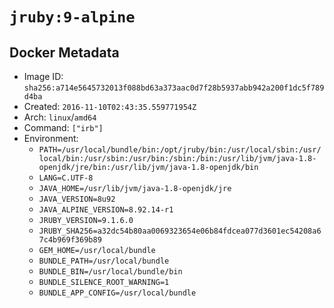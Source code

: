 # `jruby:9-alpine`

## Docker Metadata

- Image ID: `sha256:a714e5645732013f088bd63a373aac0d7f28b5937abb942a200f1dc5f789d4ba`
- Created: `2016-11-10T02:43:35.559771954Z`
- Arch: `linux`/`amd64`
- Command: `["irb"]`
- Environment:
  - `PATH=/usr/local/bundle/bin:/opt/jruby/bin:/usr/local/sbin:/usr/local/bin:/usr/sbin:/usr/bin:/sbin:/bin:/usr/lib/jvm/java-1.8-openjdk/jre/bin:/usr/lib/jvm/java-1.8-openjdk/bin`
  - `LANG=C.UTF-8`
  - `JAVA_HOME=/usr/lib/jvm/java-1.8-openjdk/jre`
  - `JAVA_VERSION=8u92`
  - `JAVA_ALPINE_VERSION=8.92.14-r1`
  - `JRUBY_VERSION=9.1.6.0`
  - `JRUBY_SHA256=a32dc54b80aa0069323654e06b84fdcea077d3601ec54208a67c4b969f369b89`
  - `GEM_HOME=/usr/local/bundle`
  - `BUNDLE_PATH=/usr/local/bundle`
  - `BUNDLE_BIN=/usr/local/bundle/bin`
  - `BUNDLE_SILENCE_ROOT_WARNING=1`
  - `BUNDLE_APP_CONFIG=/usr/local/bundle`
